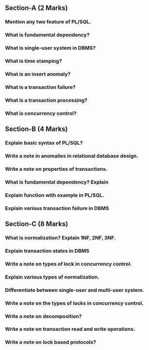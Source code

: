 ## Section-A (2 Marks) 

### Mention any two feature of PL/SQL.
### What is fundamental dependency?
### What is single-user system in DBMS?
### What is time stamping?
### What is an insert anomaly?
### What is a transaction failure?
### What is a transaction processing?
### What is concurrency control?

## Section-B (4 Marks)

### Explain basic syntax of PL/SQL?
### Write a note in anomalies in relational database design.
### Write a note on properties of transactions.
### What is fundamental dependency? Explain
### Explain function with example in PL/SQL.
### Explain various transaction failure in DBMS

## Section-C (8 Marks)

### What is normalization? Explain 1NF, 2NF, 3NF.
### Explain transaction states in DBMS
### Write a note on types of lock in concurrency control.
### Explain various types of normalization.
### Differentiate between single-user and multi-user system.
### Write a note on the types of locks in concurrency control.
### Write a note on decomposition?
### Write a note on transaction read and write operations.
### Write a note on lock based protocols?
